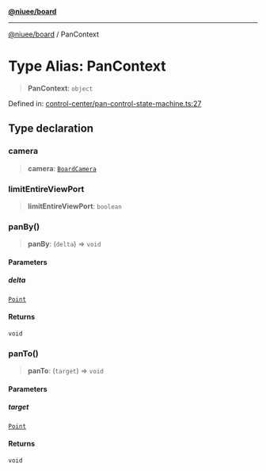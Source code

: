 [**@niuee/board**](../README.md)

***

[@niuee/board](../globals.md) / PanContext

# Type Alias: PanContext

> **PanContext**: `object`

Defined in: [control-center/pan-control-state-machine.ts:27](https://github.com/niuee/board/blob/cc09a87e934160adef876c4e11d51fd97e78653d/src/control-center/pan-control-state-machine.ts#L27)

## Type declaration

### camera

> **camera**: [`BoardCamera`](../interfaces/BoardCamera.md)

### limitEntireViewPort

> **limitEntireViewPort**: `boolean`

### panBy()

> **panBy**: (`delta`) => `void`

#### Parameters

##### delta

[`Point`](Point.md)

#### Returns

`void`

### panTo()

> **panTo**: (`target`) => `void`

#### Parameters

##### target

[`Point`](Point.md)

#### Returns

`void`
